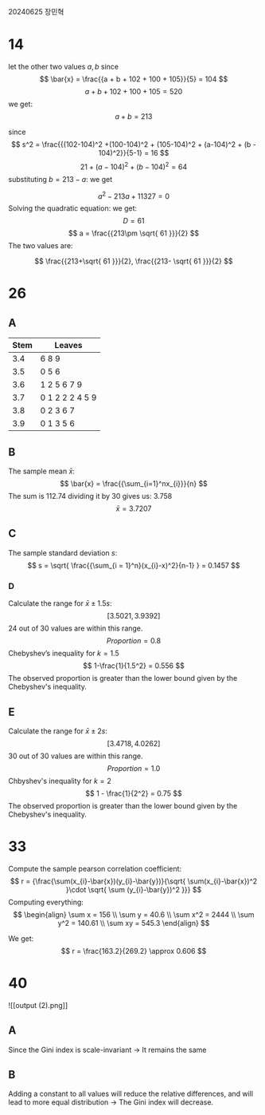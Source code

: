 20240625 장민혁

# 14
let the other two values $a, b$ 
since 
$$
\bar{x} = \frac{{a + b + 102 + 100 + 105}}{5} = 104
$$
$$
a+b+102+100+105 = 520
$$
we get:
$$
a + b = 213
$$

since
$$
s^2 = \frac{{(102-104)^2 +(100-104)^2 + (105-104)^2 + (a-104)^2 + (b - 104)^2}}{5-1} = 16 
$$
$$
21 + (a-104)^2 + (b-104)^2 = 64
$$
substituting $b = 213-a$: we get

$$
a^2 -213a +11327 =0
$$
Solving the quadratic equation:
we get:
$$
D =61
$$
$$
 a = \frac{{213\pm \sqrt{ 61 }}}{2}
$$
The two values are:

$$
\frac{{213+\sqrt{ 61 }}}{2}, \frac{{213- \sqrt{ 61 }}}{2}
$$
# 26
## A
| Stem | Leaves          |
| ---- | --------------- |
| 3.4  | 6 8 9           |
| 3.5  | 0 5 6           |
| 3.6  | 1 2 5 6 7 9     |
| 3.7  | 0 1 2 2 2 4 5 9 |
| 3.8  | 0 2 3 6 7       |
| 3.9  | 0 1 3 5 6       |
## B
The sample mean $\bar{x}$:
$$
\bar{x} = \frac{{\sum_{i=1}^nx_{i}}}{n}
$$
The sum is 112.74
dividing it by 30 gives us: 3.758
$$
\bar{x} = 3.7207
$$
## C
The sample standard deviation $s$:
$$
s = \sqrt{ \frac{{\sum_{i = 1}^n}(x_{i}-x)^2}{n-1} } = 0.1457
$$
### D
Calculate the range for $\bar{x}\pm 1.5s$:
$$
[3.5021, 3.9392]
$$
24 out of 30 values are within this range.
$$
Proportion = 0.8
$$
Chebyshev’s inequality for $k = 1.5$
$$
1-\frac{1}{1.5^2} = 0.556
$$
The observed proportion is greater than the lower bound given by the Chebyshev's inequality.

## E
Calculate the range for $\bar{x}\pm 2s$:
$$
[3.4718, 4.0262]
$$
30 out of 30 values are within this range.
$$
Proportion = 1.0
$$
Chbyshev's inequality for $k = 2$
$$
1 - \frac{1}{2^2} = 0.75
$$
The observed proportion is greater than the lower bound given by the Chebyshev's inequality.

# 33
Compute the sample pearson correlation coefficient:
$$
r = {\frac{\sum(x_{i}-\bar{x})(y_{i}-\bar{y})}{\sqrt{ \sum(x_{i}-\bar{x})^2 }\cdot \sqrt{ \sum (y_{i}-\bar{y})^2 }}}
$$
Computing everything:
$$
\begin{align}
\sum x = 156 \\
\sum y = 40.6 \\
\sum x^2 = 2444 \\
\sum y^2 = 140.61 \\
\sum xy = 545.3
\end{align}
$$

We get:
$$
r = \frac{163.2}{269.2} \approx 0.606
$$
# 40

![[output (2).png]]
## A
Since the Gini index is scale-invariant
-> It remains the same

## B
Adding a constant to all values will reduce the relative differences, and will lead to more equal distribution
-> The Gini index will decrease.
